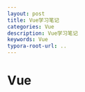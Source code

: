 ```yaml
---
layout: post
title: Vue学习笔记
categories: Vue
description: Vue学习笔记
keywords: Vue
typora-root-url: ..
---
```


# Vue

